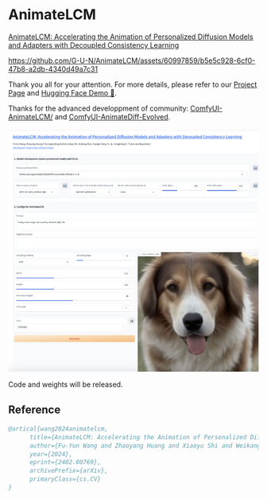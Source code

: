 # AnimateLCM

[AnimateLCM: Accelerating the Animation of Personalized Diffusion Models and Adapters with Decoupled Consistency Learning](https://arxiv.org/abs/2402.00769)



https://github.com/G-U-N/AnimateLCM/assets/60997859/b5e5c928-6cf0-47b8-a2db-4340d49a7c31



Thank you all for your attention. For more details, please refer to our [Project Page](https://animatelcm.github.io/) and [Hugging Face Demo 🤗](https://huggingface.co/spaces/wangfuyun/AnimateLCM).

Thanks for the advanced developpment of community: [ComfyUI-AnimateLCM/](https://github.com/dezi-ai/ComfyUI-AnimateLCM/) and [ComfyUI-AnimateDiff-Evolved](https://www.reddit.com/r/comfyui/comments/1ajjp9v/animatelcm_support_just_dropped/).

<div align="left">
    <img src="./__assets__/gradio.png" alt="Description of Image" width="800px"/>
</div>




Code and weights will be released.

## Reference
```bib
@artical{wang2024animatelcm,
      title={AnimateLCM: Accelerating the Animation of Personalized Diffusion Models and Adapters with Decoupled Consistency Learning}, 
      author={Fu-Yun Wang and Zhaoyang Huang and Xiaoyu Shi and Weikang Bian and Guanglu Song and Yu Liu and Hongsheng Li},
      year={2024},
      eprint={2402.00769},
      archivePrefix={arXiv},
      primaryClass={cs.CV}
}
```
